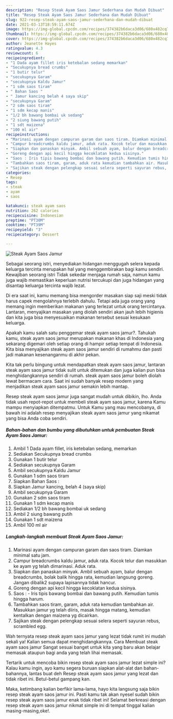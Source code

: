 ```yaml
---
description: "Resep Steak Ayam Saos Jamur Sederhana dan Mudah Dibuat"
title: "Resep Steak Ayam Saos Jamur Sederhana dan Mudah Dibuat"
slug: 922-resep-steak-ayam-saos-jamur-sederhana-dan-mudah-dibuat
date: 2021-03-13T18:59:11.674Z
image: https://img-global.cpcdn.com/recipes/374382b6daca3d06/680x482cq70/steak-ayam-saos-jamur-foto-resep-utama.jpg
thumbnail: https://img-global.cpcdn.com/recipes/374382b6daca3d06/680x482cq70/steak-ayam-saos-jamur-foto-resep-utama.jpg
cover: https://img-global.cpcdn.com/recipes/374382b6daca3d06/680x482cq70/steak-ayam-saos-jamur-foto-resep-utama.jpg
author: Jeanette Hayes
ratingvalue: 4.3
reviewcount: 6
recipeingredient:
- "1 Dada ayam fillet iris ketebalan sedang memarkan"
- "Secukupnya bread crumbs"
- "1 butir telur"
- "secukupnya Garam"
- "secukupnya Kaldu Jamur"
- "1 sdm saos tiram"
- " Bahan Saos "
- " Jamur kancing belah 4 saya skip"
- "secukupnya Garam"
- "2 sdm saos tiram"
- "1 sdm kecap manis"
- "1/2 bh bawang bombai uk sedang"
- "2 siung bawang putih"
- "1 sdt maizena"
- "100 ml air"
recipeinstructions:
- "Marinasi ayam dengan campuran garam dan saos tiram. Diamkan minimal satu jam."
- "Campur breadcrumbs kaldu jamur, aduk rata. Kocok telur dan masukkan ke ayam yg telah dimarinasi. Aduk rata."
- "Siapkan dan panaskan minyak. Ambil sebuah ayam, balur dengan breadcrumbs, bolak balik hingga rata, kemudian langsung goreng. Jangan dibalik2 supaya lapisannya tidak hancur."
- "Goreng dengan api kecil hingga kecoklatan kedua sisinya."
- "Saos : Iris tipis bawang bombai dan bawang putih. Kemudian tumis hingga harum."
- "Tambahkan saos tiram, garam, aduk rata kemudian tambahkan air. Masukkan jamur yg telah diiris, masak hingga matang, kemudian kentalkan dengan maizena yg dicairkan."
- "Sajikan steak dengan pelengkap sesuai selera seperti sayuran rebus, scrambled egg."
categories:
- Resep
tags:
- steak
- ayam
- saos

katakunci: steak ayam saos 
nutrition: 262 calories
recipecuisine: Indonesian
preptime: "PT30M"
cooktime: "PT39M"
recipeyield: "3"
recipecategory: Dessert

---
```



![Steak Ayam Saos Jamur](https://img-global.cpcdn.com/recipes/374382b6daca3d06/680x482cq70/steak-ayam-saos-jamur-foto-resep-utama.jpg)

Sebagai seorang istri, menyediakan hidangan menggugah selera kepada keluarga tercinta merupakan hal yang menggembirakan bagi kamu sendiri. Kewajiban seorang istri Tidak sekedar menjaga rumah saja, namun kamu juga wajib memastikan keperluan nutrisi tercukupi dan juga hidangan yang disantap keluarga tercinta wajib lezat.

Di era  saat ini, kamu memang bisa mengorder masakan siap saji meski tidak harus capek mengolahnya terlebih dahulu. Tetapi ada juga orang yang memang ingin memberikan makanan yang terlezat untuk orang tercintanya. Lantaran, menyajikan masakan yang diolah sendiri akan jauh lebih higienis dan kita juga bisa menyesuaikan makanan tersebut sesuai kesukaan keluarga. 



Apakah kamu salah satu penggemar steak ayam saos jamur?. Tahukah kamu, steak ayam saos jamur merupakan makanan khas di Indonesia yang sekarang digemari oleh setiap orang di hampir setiap tempat di Indonesia. Kita bisa menyajikan steak ayam saos jamur sendiri di rumahmu dan pasti jadi makanan kesenanganmu di akhir pekan.

Kita tak perlu bingung untuk mendapatkan steak ayam saos jamur, lantaran steak ayam saos jamur tidak sulit untuk ditemukan dan juga kalian pun bisa menghidangkannya sendiri di rumah. steak ayam saos jamur boleh diolah lewat bermacam cara. Saat ini sudah banyak resep modern yang menjadikan steak ayam saos jamur semakin lebih mantap.

Resep steak ayam saos jamur juga sangat mudah untuk dibikin, lho. Anda tidak usah repot-repot untuk membeli steak ayam saos jamur, karena Kamu mampu menyiapkan ditempatmu. Untuk Kamu yang mau mencobanya, di bawah ini adalah resep menyajikan steak ayam saos jamur yang nikamat yang bisa Anda coba sendiri.

<!--inarticleads1-->

##### Bahan-bahan dan bumbu yang dibutuhkan untuk pembuatan Steak Ayam Saos Jamur:

1. Ambil 1 Dada ayam fillet, iris ketebalan sedang, memarkan
1. Sediakan Secukupnya bread crumbs
1. Gunakan 1 butir telur
1. Sediakan secukupnya Garam
1. Ambil secukupnya Kaldu Jamur
1. Gunakan 1 sdm saos tiram
1. Siapkan  Bahan Saos :
1. Siapkan  Jamur kancing, belah 4 (saya skip)
1. Ambil secukupnya Garam
1. Gunakan 2 sdm saos tiram
1. Gunakan 1 sdm kecap manis
1. Sediakan 1/2 bh bawang bombai uk sedang
1. Ambil 2 siung bawang putih
1. Gunakan 1 sdt maizena
1. Ambil 100 ml air




<!--inarticleads2-->

##### Langkah-langkah membuat Steak Ayam Saos Jamur:

1. Marinasi ayam dengan campuran garam dan saos tiram. Diamkan minimal satu jam.
1. Campur breadcrumbs kaldu jamur, aduk rata. Kocok telur dan masukkan ke ayam yg telah dimarinasi. Aduk rata.
1. Siapkan dan panaskan minyak. Ambil sebuah ayam, balur dengan breadcrumbs, bolak balik hingga rata, kemudian langsung goreng. Jangan dibalik2 supaya lapisannya tidak hancur.
1. Goreng dengan api kecil hingga kecoklatan kedua sisinya.
1. Saos : - Iris tipis bawang bombai dan bawang putih. Kemudian tumis hingga harum.
1. Tambahkan saos tiram, garam, aduk rata kemudian tambahkan air. Masukkan jamur yg telah diiris, masak hingga matang, kemudian kentalkan dengan maizena yg dicairkan.
1. Sajikan steak dengan pelengkap sesuai selera seperti sayuran rebus, scrambled egg.




Wah ternyata resep steak ayam saos jamur yang lezat tidak rumit ini mudah sekali ya! Kalian semua dapat menghidangkannya. Cara Membuat steak ayam saos jamur Sangat sesuai banget untuk kita yang baru akan belajar memasak ataupun bagi anda yang telah lihai memasak.

Tertarik untuk mencoba bikin resep steak ayam saos jamur lezat simple ini? Kalau kamu ingin, ayo kamu segera buruan siapkan alat-alat dan bahan-bahannya, lantas buat deh Resep steak ayam saos jamur yang lezat dan tidak ribet ini. Betul-betul gampang kan. 

Maka, ketimbang kalian berfikir lama-lama, hayo kita langsung saja bikin resep steak ayam saos jamur ini. Pasti kamu tak akan nyesel sudah bikin resep steak ayam saos jamur enak tidak ribet ini! Selamat berkreasi dengan resep steak ayam saos jamur nikmat simple ini di tempat tinggal kalian masing-masing,oke!.

